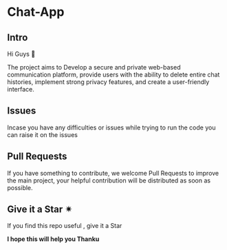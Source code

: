 # Chat-App
## Intro
Hi Guys 👋

The project aims to Develop a secure and private web-based communication platform, provide users with the ability to delete entire chat histories, implement strong privacy features, and create a user-friendly interface. 

## Issues
Incase you have any difficulties or issues while trying to run the code you can raise it on the issues

## Pull Requests
If you have something to contribute, we welcome Pull Requests to improve the main project, your helpful contribution will be distributed as soon as possible.

## Give it a Star ✴
If you find this repo useful , give it a Star

**I hope this will help you Thanku**
